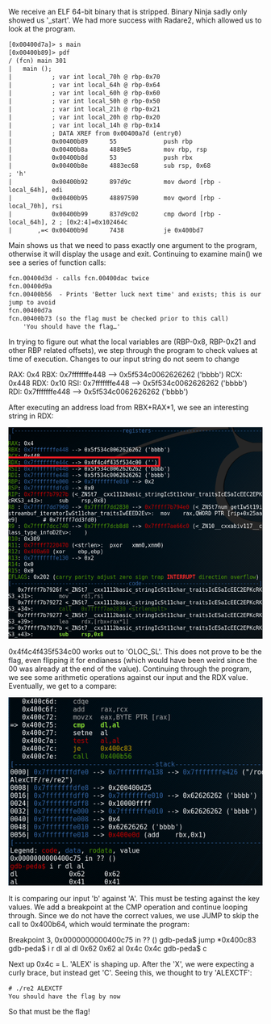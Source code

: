We receive an ELF 64-bit binary that is stripped. Binary Ninja sadly only showed us '_start'. We had more success with Radare2, which allowed us to look at the program.

	[0x00400d7a]> s main
	[0x00400b89]> pdf
	/ (fcn) main 301
	|   main ();
	|           ; var int local_70h @ rbp-0x70
	|           ; var int local_64h @ rbp-0x64
	|           ; var int local_60h @ rbp-0x60
	|           ; var int local_50h @ rbp-0x50
	|           ; var int local_21h @ rbp-0x21
	|           ; var int local_20h @ rbp-0x20
	|           ; var int local_14h @ rbp-0x14
	|           ; DATA XREF from 0x00400a7d (entry0)
	|           0x00400b89      55             push rbp
	|           0x00400b8a      4889e5         mov rbp, rsp
	|           0x00400b8d      53             push rbx
	|           0x00400b8e      4883ec68       sub rsp, 0x68               ; 'h'
	|           0x00400b92      897d9c         mov dword [rbp - local_64h], edi
	|           0x00400b95      48897590       mov qword [rbp - local_70h], rsi
	|           0x00400b99      837d9c02       cmp dword [rbp - local_64h], 2 ; [0x2:4]=0x102464c
	|       ,=< 0x00400b9d      7438           je 0x400bd7

Main shows us that we need to pass exactly one argument to the program, otherwise it will display the usage and exit. Continuing to examine main() we see a series of function calls:

	fcn.00400d3d - calls fcn.00400dac twice
	fcn.00400d9a
	fcn.00400b56  - Prints 'Better luck next time' and exists; this is our jump to avoid
	fcn.00400d7a
	fcn.00400b73 (so the flag must be checked prior to this call)
		'You should have the flag…'

In trying to figure out what the local variables are (RBP-0x8, RBP-0x21 and other RBP related offsets), we step through the program to check values at time of execution. Changes to our input string do not seem to change

RAX: 0x4 
RBX: 0x7fffffffe448 --> 0x5f534c0062626262 ('bbbb')
RCX: 0x448 
RDX: 0x10 
RSI: 0x7fffffffe448 --> 0x5f534c0062626262 ('bbbb')
RDI: 0x7fffffffe448 --> 0x5f534c0062626262 ('bbbb')

After executing an address load from RBX+RAX*1, we see an interesting string in RDX:

![alt text](https://github.com/ginjabenjamin/CTF/blob/master/AlexCTF/RE/RE2/RE2a.png "OLOC_SL")

0x4f4c4f435f534c00 works out to 'OLOC_SL'. This does not prove to be the flag, even flipping it for endianess (which would have been weird since the 00 was already at the end of the value). Continuing through the program, we see some arithmetic operations against our input and the RDX value. Eventually, we get to a compare:

![alt text](https://github.com/ginjabenjamin/CTF/blob/master/AlexCTF/RE/RE2/RE2b.png "Key check")


It is comparing our input 'b' against 'A'. This must be testing against the key values. We add a breakpoint at the CMP operation and continue looping through. Since we do not have the correct values, we use JUMP to skip the call to 0x400b64, which would terminate the program:

Breakpoint 3, 0x0000000000400c75 in ?? ()
gdb-peda$ jump *0x400c83
gdb-peda$ i r dl al
dl             0x62	0x62
al             0x4c	0x4c
gdb-peda$ c

Next up 0x4c = L. 'ALEX' is shaping up. After the 'X', we were expecting a curly brace, but instead get 'C'. Seeing this, we thought to try 'ALEXCTF':

```
# ./re2 ALEXCTF
You should have the flag by now
```

So that must be the flag!
